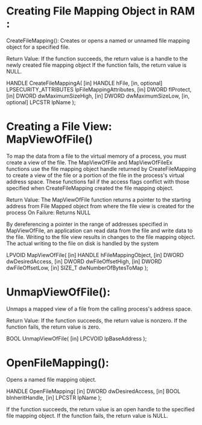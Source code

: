Creating File Mapping Object in RAM :
============================================
CreateFileMapping():
Creates or opens a named or unnamed file mapping object for a specified file.

Return Value: 
If the function succeeds, the return value is a handle to the newly created file mapping object
If the function fails, the return value is NULL.

HANDLE CreateFileMappingA(
  [in]           HANDLE                hFile,
  [in, optional] LPSECURITY_ATTRIBUTES lpFileMappingAttributes,
  [in]           DWORD                 flProtect,
  [in]           DWORD                 dwMaximumSizeHigh,
  [in]           DWORD                 dwMaximumSizeLow,
  [in, optional] LPCSTR                lpName
);


Creating a File View: MapViewOfFile()
==========================
To map the data from a file to the virtual memory of a process, you must create a view of the file. The MapViewOfFile and MapViewOfFileEx functions use the file mapping object handle returned by CreateFileMapping to create a view of the file or a portion of the file in the process's virtual address space. These functions fail if the access flags conflict with those specified when CreateFileMapping created the file mapping object.


Return Value:
The MapViewOfFile function returns a pointer to the starting address from File Mapped object from where the file view is created for the process 
On Failure: Returns NULL

By dereferencing a pointer in the range of addresses specified in MapViewOfFile, an application can read data from the file and write data to the file. Writing to the file view results in changes to the file mapping object. The actual writing to the file on disk is handled by the system

LPVOID MapViewOfFile(
  [in] HANDLE hFileMappingObject,
  [in] DWORD  dwDesiredAccess,
  [in] DWORD  dwFileOffsetHigh,
  [in] DWORD  dwFileOffsetLow,
  [in] SIZE_T dwNumberOfBytesToMap
);



UnmapViewOfFile():
=====================
Unmaps a mapped view of a file from the calling process's address space.

Return Value:
If the function succeeds, the return value is nonzero.
If the function fails, the return value is zero.

BOOL UnmapViewOfFile(
  [in] LPCVOID lpBaseAddress
);


OpenFileMapping():
===========================
Opens a named file mapping object.

HANDLE OpenFileMapping(
  [in] DWORD  dwDesiredAccess,
  [in] BOOL   bInheritHandle,
  [in] LPCSTR lpName
);


If the function succeeds, the return value is an open handle to the specified file mapping object.
If the function fails, the return value is NULL. 

